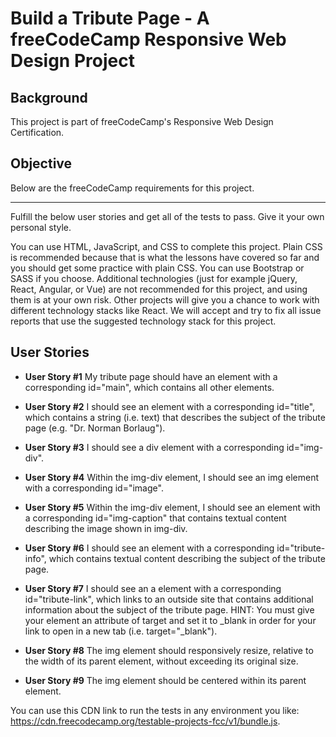 # Build a Tribute Page - A freeCodeCamp Responsive Web Design Project

## Background

This project is part of freeCodeCamp's Responsive Web Design Certification.

## Objective

Below are the freeCodeCamp requirements for this project.

---

Fulfill the below user stories and get all of the tests to pass. Give it your own personal style.

You can use HTML, JavaScript, and CSS to complete this project. Plain CSS is recommended because that is what the lessons have covered so far and you should get some practice with plain CSS. You can use Bootstrap or SASS if you choose. Additional technologies (just for example jQuery, React, Angular, or Vue) are not recommended for this project, and using them is at your own risk. Other projects will give you a chance to work with different technology stacks like React. We will accept and try to fix all issue reports that use the suggested technology stack for this project.

## User Stories

* **User Story #1** My tribute page should have an element with a corresponding id="main", which contains all other elements.

* **User Story #2** I should see an element with a corresponding id="title", which contains a string (i.e. text) that describes the subject of the tribute page (e.g. "Dr. Norman Borlaug").

* **User Story #3** I should see a div element with a corresponding id="img-div".

* **User Story #4** Within the img-div element, I should see an img element with a corresponding id="image".

* **User Story #5** Within the img-div element, I should see an element with a corresponding id="img-caption" that contains textual content describing the image shown in img-div.

* **User Story #6** I should see an element with a corresponding id="tribute-info", which contains textual content describing the subject of the tribute page.

* **User Story #7** I should see an a element with a corresponding id="tribute-link", which links to an outside site that contains additional information about the subject of the tribute page. HINT: You must give your element an attribute of target and set it to \_blank in order for your link to open in a new tab (i.e. target="\_blank").

* **User Story #8** 
The img element should responsively resize, relative to the width of its parent element, without exceeding its original size.

* **User Story #9** The img element should be centered within its parent element.

You can use this CDN link to run the tests in any environment you like: https://cdn.freecodecamp.org/testable-projects-fcc/v1/bundle.js.
